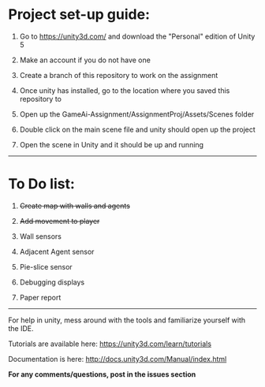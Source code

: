 # Project set-up guide: #

1. Go to https://unity3d.com/ and download the "Personal" edition of Unity 5

2. Make an account if you do not have one

3. Create a branch of this repository to work on the assignment

4. Once unity has installed, go to the location where you saved this repository to

5. Open up the GameAi-Assignment/AssignmentProj/Assets/Scenes folder

6. Double click on the main scene file and unity should open up the project

7. Open the scene in Unity and it should be up and running

- - - -

# To Do list: #

1. ~~Create map with walls and agents~~

2. ~~Add movement to player~~

3. Wall sensors

4. Adjacent Agent sensor

5. Pie-slice sensor

6. Debugging displays

7. Paper report

- - - -

For help in unity, mess around with the tools and familiarize yourself with the IDE.

Tutorials are available here: https://unity3d.com/learn/tutorials

Documentation is here: http://docs.unity3d.com/Manual/index.html

**For any comments/questions, post in the issues section**
